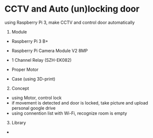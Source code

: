 # CCTV and Auto (un)locking door 
using Raspberry Pi 3, make CCTV and control door automatically 
1. Module
 - Raspberry Pi 3 B+
 - Raspberry Pi Camera Module V2 8MP
 - 1 Channel Relay (SZH-EK082)
 
 - Proper Motor
 - Case (using 3D-print)
 
2. Concept
 - using Motor, control lock
 - if movement is detected and door is locked, take picture and upload personal google drive  
 - using connention list with Wi-Fi, recognize room is empty

3. Library
 - 
